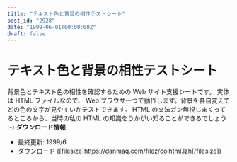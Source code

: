 ```yaml
---
title: "テキスト色と背景の相性テストシート"
post_id: "2928"
date: "1999-06-01T00:00:00Z"
draft: false
---
```


# テキスト色と背景の相性テストシート

背景色とテキスト色の相性を確認するための Web サイト支援シートです。 実体は HTML ファイルなので、 Web ブラウザ一つで動作します。背景を各自変えてどの色の文字が見やすいかテストできます。 HTML の文法ガン無視しまくってるところから、当時の私の HTML の知識をうかがい知ることができるでしょう ;-) **ダウンロード情報**

  * 最終更新: 1999/6
  * [ダウンロード](/filez/colhtml.lzh) ([filesize]https://danmaq.com/filez/colhtml.lzh[/filesize])
